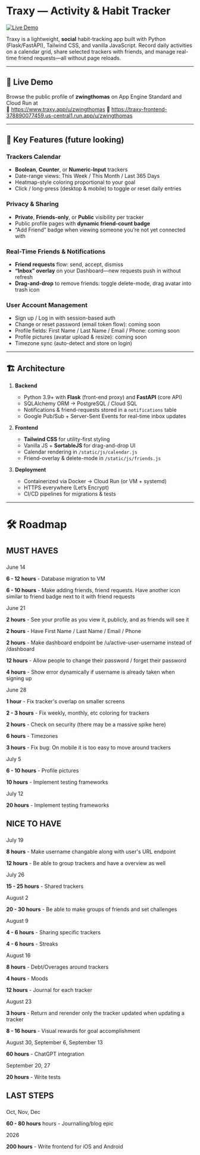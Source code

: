 # Traxy — Activity & Habit Tracker

[![Live Demo](https://img.shields.io/badge/demo-traxy.app-blue)](https://www.traxy.app)

Traxy is a lightweight, **social** habit-tracking app built with Python (Flask/FastAPI), Tailwind CSS, and vanilla JavaScript. Record daily activities on a calendar grid, share selected trackers with friends, and manage real-time friend requests—all without page reloads.

---

## 🚀 Live Demo

Browse the public profile of **zwingthomas** on App Engine Standard and Cloud Run at  
🔗 https://www.traxy.app/u/zwingthomas
🔗 https://traxy-frontend-378890077459.us-central1.run.app/u/zwingthomas

---

## 🔑 Key Features (future looking)

### Trackers Calendar  
- **Boolean**, **Counter**, or **Numeric-Input** trackers  
- Date-range views: This Week / This Month / Last 365 Days  
- Heatmap-style coloring proportional to your goal  
- Click / long-press (desktop & mobile) to toggle or reset daily entries  

### Privacy & Sharing  
- **Private**, **Friends-only**, or **Public** visibility per tracker  
- Public profile pages with **dynamic friend-count badge**  
- “Add Friend” badge when viewing someone you’re not yet connected with  

### Real-Time Friends & Notifications  
- **Friend requests** flow: send, accept, dismiss  
- **“Inbox” overlay** on your Dashboard—new requests push in without refresh  
- **Drag-and-drop** to remove friends: toggle delete-mode, drag avatar into trash icon  

### User Account Management  
- Sign up / Log in with session-based auth  
- Change or reset password (email token flow): coming soon 
- Profile fields: First Name / Last Name / Email / Phone: coming soon
- Profile pictures (avatar upload & resize): coming soon
- Timezone sync (auto-detect and store on login)

---

## 🏗️ Architecture

1. **Backend**  
   - Python 3.9+ with **Flask** (front-end proxy) and **FastAPI** (core API)  
   - SQLAlchemy ORM → PostgreSQL / Cloud SQL  
   - Notifications & friend-requests stored in a `notifications` table  
   - Google Pub/Sub + Server-Sent Events for real-time inbox updates  

2. **Frontend**  
   - **Tailwind CSS** for utility-first styling  
   - Vanilla JS + **SortableJS** for drag-and-drop UI  
   - Calendar rendering in `/static/js/calendar.js`  
   - Friend-overlay & delete-mode in `/static/js/friends.js`  

3. **Deployment**  
   - Containerized via Docker → Cloud Run (or VM + systemd)  
   - HTTPS everywhere (Let’s Encrypt)  
   - CI/CD pipelines for migrations & tests  

---

# 🛠️ Roadmap

###
## MUST HAVES
###


June 14

**6 - 12 hours** - Database migration to VM

**6 - 10 hours** - Make adding friends, friend requests. Have another icon similar to friend badge next to it with friend requests


June 21

**2 hours** - See your profile as you view it, publicly, and as friends will see it

**2 hours** - Have First Name / Last Name / Email / Phone

**2 hours** - Make dashboard endpoint be /u/active-user-username instead of /dashboard

**12 hours** - Allow people to change their password / forget their password

**4 hours** - Show error dynamically if username is already taken when signing up


June 28

**1 hour** - Fix tracker's overlap on smaller screens

**2 - 3 hours** - Fix weekly, monthly, etc coloring for trackers

**2 hours** - Check on security (there may be a massive spike here)

**6 hours** - Timezones

**3 hours** - Fix bug: On mobile it is too easy to move around trackers


July 5

**6 - 10 hours** - Profile pictures

**10 hours** - Implement testing frameworks


July 12

**20 hours** - Implement testing frameworks





###
## NICE TO HAVE
###


July 19

**8 hours** - Make username changable along with user's URL endpoint

**12 hours** - Be able to group trackers and have a overview as well


July 26

**15 - 25 hours** - Shared trackers


August 2

**20 - 30 hours** - Be able to make groups of friends and set challenges


August 9

**4 - 6 hours** - Sharing specific trackers

**4 - 6 hours** - Streaks


August 16

**8 hours** - Debt/Overages around trackers

**4 hours** - Moods

**12 hours** - Journal for each tracker 


August 23

**3 hours** - Return and rerender only the tracker updated when updating a tracker

**8 - 16 hours** - Visual rewards for goal accomplishment


August 30, September 6, September 13

**60 hours** - ChatGPT integration


September 20, 27

**20 hours** - Write tests




###
## LAST STEPS
###


Oct, Nov, Dec

**60 - 80 hours** hours - Journalling/blog epic


2026

**200 hours** - Write frontend for iOS and Android